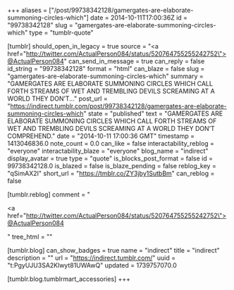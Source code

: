+++
aliases = ["/post/99738342128/gamergates-are-elaborate-summoning-circles-which"]
date = 2014-10-11T17:00:36Z
id = "99738342128"
slug = "gamergates-are-elaborate-summoning-circles-which"
type = "tumblr-quote"

[tumblr]
should_open_in_legacy = true
source = "<a href=\"http://twitter.com/ActualPerson084/status/520764755255242752\">@ActualPerson084</a>"
can_send_in_message = true
can_reply = false
id_string = "99738342128"
format = "html"
can_blaze = false
slug = "gamergates-are-elaborate-summoning-circles-which"
summary = "GAMERGATES ARE ELABORATE SUMMONING CIRCLES WHICH CALL FORTH STREAMS OF WET AND TREMBLING DEVILS SCREAMING AT A WORLD THEY DON’T..."
post_url = "https://indirect.tumblr.com/post/99738342128/gamergates-are-elaborate-summoning-circles-which"
state = "published"
text = "GAMERGATES ARE ELABORATE SUMMONING CIRCLES WHICH CALL FORTH STREAMS OF WET AND TREMBLING DEVILS SCREAMING AT A WORLD THEY DON&rsquo;T COMPREHEND."
date = "2014-10-11 17:00:36 GMT"
timestamp = 1413046836.0
note_count = 0.0
can_like = false
interactability_reblog = "everyone"
interactability_blaze = "everyone"
blog_name = "indirect"
display_avatar = true
type = "quote"
is_blocks_post_format = false
id = 99738342128.0
is_blazed = false
is_blaze_pending = false
reblog_key = "qSimAX2I"
short_url = "https://tmblr.co/ZY3jby1SutbBm"
can_reblog = false

[tumblr.reblog]
comment = "<p><a href=\"http://twitter.com/ActualPerson084/status/520764755255242752\">@ActualPerson084</a></p>"
tree_html = ""

[tumblr.blog]
can_show_badges = true
name = "indirect"
title = "indirect"
description = ""
url = "https://indirect.tumblr.com/"
uuid = "t:PgyUJU3SA2Klwyt81UWAwQ"
updated = 1739757070.0

[tumblr.blog.tumblrmart_accessories]
+++
